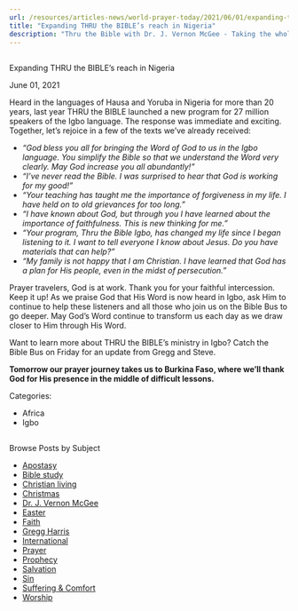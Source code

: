 ```yaml
---
url: /resources/articles-news/world-prayer-today/2021/06/01/expanding-thru-the-bible-s-reach-in-nigeria
title: "Expanding THRU the BIBLE’s reach in Nigeria"
description: "Thru the Bible with Dr. J. Vernon McGee - Taking the whole Word to the whole world"
---
```







## 
 Expanding THRU the BIBLE’s reach in Nigeria


June 01, 2021
![]()




Heard in the languages of Hausa and Yoruba in Nigeria for more than 20 years, last year THRU the BIBLE launched a new program for 27 million speakers of the Igbo language. The response was immediate and exciting. Together, let’s rejoice in a few of the texts we’ve already received: 

* *“God bless you all for bringing the Word of God to us in the Igbo language. You simplify the Bible so that we understand the Word very clearly. May God increase you all abundantly!”*
* *“I’ve never read the Bible. I was surprised to hear that God is working for my good!”*
* *“Your teaching has taught me the importance of forgiveness in my life. I have held on to old grievances for too long.”*
* *“I have known about God, but through you I have learned about the importance of faithfulness. This is new thinking for me.”*
* *“Your program, Thru the Bible Igbo, has changed my life since I began listening to it. I want to tell everyone I know about Jesus. Do you have materials that can help?”*
* *“My family is not happy that I am Christian. I have learned that God has a plan for His people, even in the midst of persecution.”*

Prayer travelers, God is at work. Thank you for your faithful intercession. Keep it up! As we praise God that His Word is now heard in Igbo, ask Him to continue to help these listeners and all those who join us on the Bible Bus to go deeper. May God’s Word continue to transform us each day as we draw closer to Him through His Word. 

Want to learn more about THRU the BIBLE’s ministry in Igbo? Catch the Bible Bus on Friday for an update from Gregg and Steve. 

**Tomorrow our prayer journey takes us to Burkina Faso, where we’ll thank God for His presence in the middle of difficult lessons.**



Categories: 


* Africa
* Igbo









## 
 Browse Posts by Subject


* [Apostasy](/resources/articles-news/-in-tags/tags/Apostasy)
* [Bible study](/resources/articles-news/-in-tags/tags/Bible-study)
* [Christian living](/resources/articles-news/-in-tags/tags/Christian-living)
* [Christmas](/resources/articles-news/-in-tags/tags/Christmas)
* [Dr. J. Vernon McGee](/resources/articles-news/-in-tags/tags/Dr-J-Vernon-McGee)
* [Easter](/resources/articles-news/-in-tags/tags/easter)
* [Faith](/resources/articles-news/-in-tags/tags/Faith)
* [Gregg Harris](/resources/articles-news/-in-tags/tags/Gregg-Harris)
* [International](/resources/articles-news/-in-tags/tags/International)
* [Prayer](/resources/articles-news/-in-tags/tags/prayer)
* [Prophecy](/resources/articles-news/-in-tags/tags/Prophecy)
* [Salvation](/resources/articles-news/-in-tags/tags/Salvation)
* [Sin](/resources/articles-news/-in-tags/tags/sin)
* [Suffering & Comfort](/resources/articles-news/-in-tags/tags/Suffering-Comfort)
* [Worship](/resources/articles-news/-in-tags/tags/worship)






